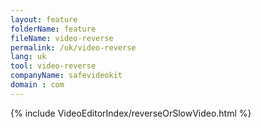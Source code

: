 ```yaml
---
layout: feature
folderName: feature
fileName: video-reverse
permalink: /uk/video-reverse
lang: uk
tool: video-reverse
companyName: safevideokit
domain : com
---
```


{% include VideoEditorIndex/reverseOrSlowVideo.html %}

   